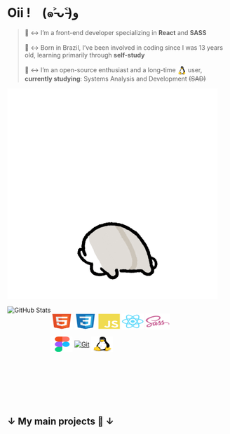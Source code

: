 <h1>Oii !‎ ‎‎ ‎ ‎  (๑˃̵ᴗ˂̵)ﻭ</h1>


> 🌸 ↔︎ I’m a front-end developer specializing in **React** and **SASS** <br><br>
> 🌱 ↔︎ Born in Brazil, I’ve been involved in coding since I was 13 years old, learning primarily through **self-study** <br><br>
> 🌳 ↔︎ I’m an open-source enthusiast and a long-time <a href="#" title="Linux"><img align="center" alt="linux" height="20" src="https://raw.githubusercontent.com/devicons/devicon/master/icons/linux/linux-original.svg"></a> user, **currently studying**: Systems Analysis and Development ~~(SAD)~~ <br>






<div> <img src="./image.gif" alt=".gif"> </div>






<img 
      align="left" 
      alt="GitHub Stats" 
      height="140" 
      src="https://github-readme-stats.vercel.app/api/top-langs/?username=typ17&theme=dark&layout=compact&custom_title=Stats:&langs_count=5" 
  />


<br> 
<div style="display: inline_block;">
  <a href="#" title="HTML"> <img align="center" alt="HTML" height="35" width="50" src="https://raw.githubusercontent.com/devicons/devicon/master/icons/html5/html5-original.svg"></a>
  <a href="#" title="CSS"> <img align="center" alt="CSS" height="35" width="50" src="https://raw.githubusercontent.com/devicons/devicon/master/icons/css3/css3-original.svg"></a>
  <a href="#" title="Java-Script"> <img align="center" alt="Js" height="35" width="50" src="https://raw.githubusercontent.com/devicons/devicon/master/icons/javascript/javascript-plain.svg"></a>
  <a href="#" title="React.js"> <img align="center" alt="React" height="35" width="50" src="https://raw.githubusercontent.com/devicons/devicon/master/icons/react/react-original.svg"></a>
  <a href="#" title="SASS"> <img align="center" alt="SASS" height="35" width="55" src="https://raw.githubusercontent.com/devicons/devicon/master/icons/sass/sass-original.svg"></a>
</div>

<br>
<div style="display: inline_block;">
  <a href="#" title="Figma"> <img align="center" alt="Figma" height="35" width="50" src="https://raw.githubusercontent.com/devicons/devicon/master/icons/figma/figma-original.svg"></a>
  <a href="#" title="Git"> <img align="center" alt="Git" height="35" width="50" src="https://cdn.jsdelivr.net/gh/devicons/devicon@latest/icons/git/git-original.svg"></a>
  <a href="#" title="Linux"> <img align="center" alt="linux" height="35" width="50" src="https://raw.githubusercontent.com/devicons/devicon/master/icons/linux/linux-original.svg"></a>
</div>






<br><br><br><br><br><br>
<h2>↓ My main projects 💫 ↓</h2>
